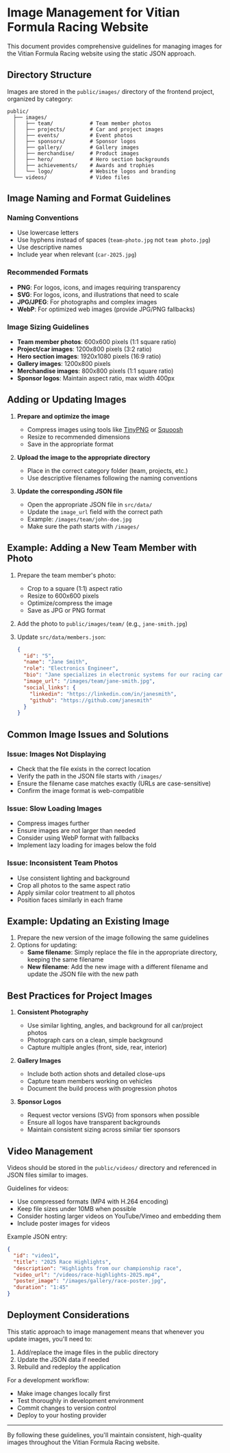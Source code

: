 # Image Management for Vitian Formula Racing Website

This document provides comprehensive guidelines for managing images for the Vitian Formula Racing website using the static JSON approach.

## Directory Structure

Images are stored in the `public/images/` directory of the frontend project, organized by category:

```
public/
  ├── images/
  │   ├── team/            # Team member photos
  │   ├── projects/        # Car and project images
  │   ├── events/          # Event photos
  │   ├── sponsors/        # Sponsor logos
  │   ├── gallery/         # Gallery images
  │   ├── merchandise/     # Product images
  │   ├── hero/            # Hero section backgrounds
  │   ├── achievements/    # Awards and trophies
  │   └── logo/            # Website logos and branding
  └── videos/              # Video files
```

## Image Naming and Format Guidelines

### Naming Conventions
- Use lowercase letters
- Use hyphens instead of spaces (`team-photo.jpg` not `team photo.jpg`)
- Use descriptive names
- Include year when relevant (`car-2025.jpg`)

### Recommended Formats
- **PNG**: For logos, icons, and images requiring transparency
- **SVG**: For logos, icons, and illustrations that need to scale
- **JPG/JPEG**: For photographs and complex images
- **WebP**: For optimized web images (provide JPG/PNG fallbacks)

### Image Sizing Guidelines
- **Team member photos**: 600x600 pixels (1:1 square ratio)
- **Project/car images**: 1200x800 pixels (3:2 ratio)
- **Hero section images**: 1920x1080 pixels (16:9 ratio)
- **Gallery images**: 1200x800 pixels
- **Merchandise images**: 800x800 pixels (1:1 square ratio)
- **Sponsor logos**: Maintain aspect ratio, max width 400px

## Adding or Updating Images

1. **Prepare and optimize the image**
   - Compress images using tools like [TinyPNG](https://tinypng.com/) or [Squoosh](https://squoosh.app/)
   - Resize to recommended dimensions
   - Save in the appropriate format

2. **Upload the image to the appropriate directory**
   - Place in the correct category folder (team, projects, etc.)
   - Use descriptive filenames following the naming conventions

3. **Update the corresponding JSON file**
   - Open the appropriate JSON file in `src/data/`
   - Update the `image_url` field with the correct path
   - Example: `/images/team/john-doe.jpg`
   - Make sure the path starts with `/images/`

## Example: Adding a New Team Member with Photo

1. Prepare the team member's photo:
   - Crop to a square (1:1) aspect ratio
   - Resize to 600x600 pixels
   - Optimize/compress the image
   - Save as JPG or PNG format

2. Add the photo to `public/images/team/` (e.g., `jane-smith.jpg`)

3. Update `src/data/members.json`:
   ```json
   {
     "id": "5",
     "name": "Jane Smith",
     "role": "Electronics Engineer",
     "bio": "Jane specializes in electronic systems for our racing cars.",
     "image_url": "/images/team/jane-smith.jpg",
     "social_links": {
       "linkedin": "https://linkedin.com/in/janesmith",
       "github": "https://github.com/janesmith"
     }
   }
   ```

## Common Image Issues and Solutions

### Issue: Images Not Displaying
- Check that the file exists in the correct location
- Verify the path in the JSON file starts with `/images/`
- Ensure the filename case matches exactly (URLs are case-sensitive)
- Confirm the image format is web-compatible

### Issue: Slow Loading Images
- Compress images further
- Ensure images are not larger than needed
- Consider using WebP format with fallbacks
- Implement lazy loading for images below the fold

### Issue: Inconsistent Team Photos
- Use consistent lighting and background
- Crop all photos to the same aspect ratio
- Apply similar color treatment to all photos
- Position faces similarly in each frame

## Example: Updating an Existing Image

1. Prepare the new version of the image following the same guidelines
2. Options for updating:
   - **Same filename**: Simply replace the file in the appropriate directory, keeping the same filename
   - **New filename**: Add the new image with a different filename and update the JSON file with the new path

## Best Practices for Project Images

1. **Consistent Photography**
   - Use similar lighting, angles, and background for all car/project photos
   - Photograph cars on a clean, simple background
   - Capture multiple angles (front, side, rear, interior)

2. **Gallery Images**
   - Include both action shots and detailed close-ups
   - Capture team members working on vehicles
   - Document the build process with progression photos

3. **Sponsor Logos**
   - Request vector versions (SVG) from sponsors when possible
   - Ensure all logos have transparent backgrounds
   - Maintain consistent sizing across similar tier sponsors

## Video Management

Videos should be stored in the `public/videos/` directory and referenced in JSON files similar to images.

Guidelines for videos:
- Use compressed formats (MP4 with H.264 encoding)
- Keep file sizes under 10MB when possible
- Consider hosting larger videos on YouTube/Vimeo and embedding them
- Include poster images for videos

Example JSON entry:
```json
{
  "id": "video1",
  "title": "2025 Race Highlights",
  "description": "Highlights from our championship race",
  "video_url": "/videos/race-highlights-2025.mp4",
  "poster_image": "/images/gallery/race-poster.jpg",
  "duration": "1:45"
}
```

## Deployment Considerations

This static approach to image management means that whenever you update images, you'll need to:

1. Add/replace the image files in the public directory
2. Update the JSON data if needed
3. Rebuild and redeploy the application

For a development workflow:
- Make image changes locally first
- Test thoroughly in development environment
- Commit changes to version control
- Deploy to your hosting provider

---

By following these guidelines, you'll maintain consistent, high-quality images throughout the Vitian Formula Racing website.